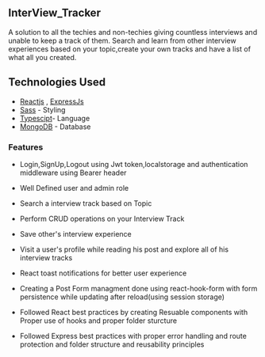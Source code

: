## InterView_Tracker
 A solution to all the techies and non-techies giving countless interviews and unable to keep a track of them.
 Search and learn from other interview experiences based on your topic,create your own tracks and have a list of what all you created.

## Technologies Used

  - [Reactjs](https://https://react.dev/) , [ExpressJs](https://expressjs.com/) 
  - [Sass](https://sass-lang.com/) - Styling
  - [Typescipt](https://www.typescriptlang.org/)- Language
  - [MongoDB](https://www.mongodb.com/) - Database


### Features

* Login,SignUp,Logout using Jwt token,localstorage and authentication middleware using Bearer header

* Well Defined user and admin role

* Search a interview track based on Topic

* Perform CRUD operations on your Interview Track

* Save other's interview experience

* Visit a user's profile while reading his post and explore all of his interview tracks

* React toast notifications for better user experience

* Creating a Post Form managment done using react-hook-form with form persistence while updating after reload(using session storage)

* Followed React best practices by creating Resuable components with Proper use of hooks and proper folder sturcture

* Followed Express best practices with proper error handling and route protection and folder structure and reusability principles

